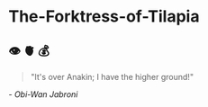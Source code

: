 # The-Forktress-of-Tilapia

## 👁️ 🫀 💰

> "It's over Anakin; I have the higher ground!"

 *- Obi-Wan Jabroni*
